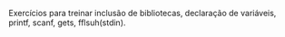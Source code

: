 Exercícios para treinar inclusão de bibliotecas, declaração de variáveis, printf, scanf, gets, fflsuh(stdin).
